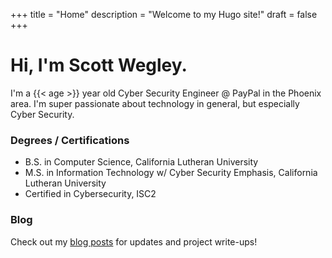+++
title = "Home"
description = "Welcome to my Hugo site!"
draft = false
+++

# Hi, I'm Scott Wegley.

I'm a {{< age >}} year old Cyber Security Engineer @ PayPal in the Phoenix area.  I'm super passionate about technology in general, but especially Cyber Security.  

### Degrees / Certifications
- B.S. in Computer Science, California Lutheran University
- M.S. in Information Technology w/ Cyber Security Emphasis, California Lutheran University
- Certified in Cybersecurity, ISC2

### Blog

Check out my [blog posts](posts/) for updates and project write-ups!

